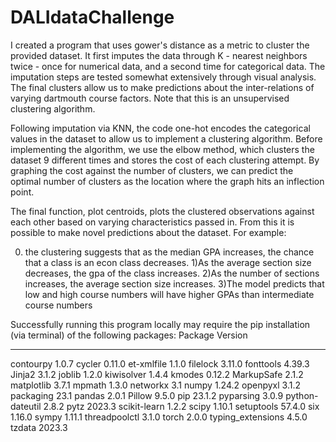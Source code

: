 # DALIdataChallenge

I created a program that uses gower's distance as a metric to cluster the provided dataset. It first imputes the data through K - nearest neighbors twice - once for numerical data, and a second time for categorical data. The imputation steps are tested somewhat extensively through visual analysis. The final clusters allow us to make predictions about the inter-relations of varying dartmouth course factors. Note that this is an unsupervised clustering algorithm.

Following imputation via KNN, the code one-hot encodes the categorical values in the dataset to allow us to implement a clustering algorithm. Before implementing the algorithm, we use the elbow method, which clusters the dataset 9 different times and stores the cost of each clustering attempt. By graphing the cost against the number of clusters, we can predict the optimal number of clusters as the location where the graph hits an inflection point. 

The final function, plot centroids, plots the clustered observations against each other based on varying characteristics passed in. From this it is possible to make novel predictions about the dataset. For example: 

0) the clustering suggests that as the median GPA increases, the chance that a class is an econ class decreases. 
1)As the average section size decreases, the gpa of the class increases. 
2)As the number of sections increases, the average section size increases. 
3)The model predicts that low and high course numbers will have higher GPAs than intermediate course numbers



Successfully running this program locally may require the pip installation (via terminal) of the following packages:
Package           Version
----------------- -------
contourpy         1.0.7
cycler            0.11.0
et-xmlfile        1.1.0
filelock          3.11.0
fonttools         4.39.3
Jinja2            3.1.2
joblib            1.2.0
kiwisolver        1.4.4
kmodes            0.12.2
MarkupSafe        2.1.2
matplotlib        3.7.1
mpmath            1.3.0
networkx          3.1
numpy             1.24.2
openpyxl          3.1.2
packaging         23.1
pandas            2.0.1
Pillow            9.5.0
pip               23.1.2
pyparsing         3.0.9
python-dateutil   2.8.2
pytz              2023.3
scikit-learn      1.2.2
scipy             1.10.1
setuptools        57.4.0
six               1.16.0
sympy             1.11.1
threadpoolctl     3.1.0
torch             2.0.0
typing_extensions 4.5.0
tzdata            2023.3

